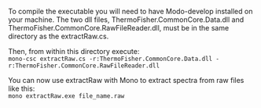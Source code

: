To compile the executable you will need to have Modo-develop installed on your machine. The two dll files, ThermoFisher.CommonCore.Data.dll and ThermoFisher.CommonCore.RawFileReader.dll, must be in the same directory as the extractRaw.cs.  

Then, from within this directory execute:  
`mono-csc extractRaw.cs -r:ThermoFisher.CommonCore.Data.dll -r:ThermoFisher.CommonCore.RawFileReader.dll`  

You can now use extractRaw with Mono to extract spectra from raw files like this:  
`mono extractRaw.exe file_name.raw`
